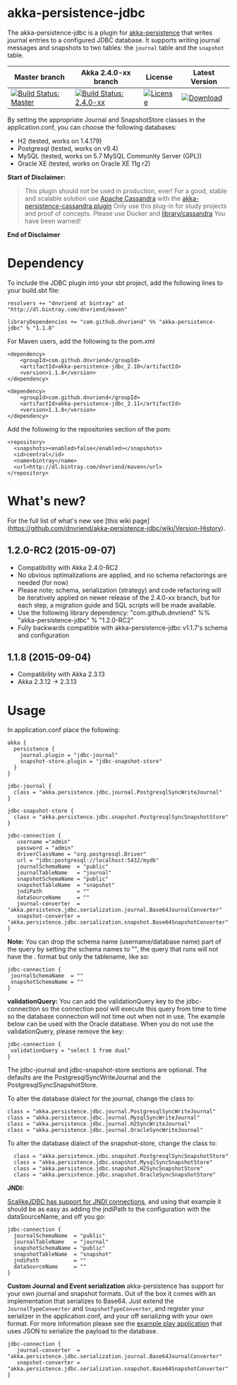 # akka-persistence-jdbc
The akka-persistence-jdbc is a plugin for [akka-persistence](http://doc.akka.io/docs/akka/snapshot/scala/persistence.html) that writes journal entries to a configured JDBC database. It supports writing journal messages and snapshots to two tables:  the `journal` table and the `snapshot` table. 

Master branch | Akka 2.4.0-xx branch | License | Latest Version
------------- | -------------------- | ------- | --------------
[![Build Status: Master](https://travis-ci.org/dnvriend/akka-persistence-jdbc.svg?branch=master)](https://travis-ci.org/dnvriend/akka-persistence-jdbc) | [![Build Status: 2.4.0-xx](https://travis-ci.org/dnvriend/akka-persistence-jdbc.svg?branch=akka-2.4.0-xx)](https://travis-ci.org/dnvriend/akka-persistence-jdbc)  | [![License](http://img.shields.io/:license-Apache%202-red.svg)](http://www.apache.org/licenses/LICENSE-2.0.txt) | [ ![Download](https://api.bintray.com/packages/dnvriend/maven/akka-persistence-jdbc/images/download.svg) ](https://bintray.com/dnvriend/maven/akka-persistence-jdbc/_latestVersion)

By setting the appropriate Journal and SnapshotStore classes in the application.conf, you can choose the following databases:

* H2           (tested, works on 1.4.179)
* Postgresql   (tested, works on v9.4)
* MySQL        (tested, works on 5.7 MySQL Community Server (GPL))
* Oracle XE    (tested, works on Oracle XE 11g r2)

**Start of Disclaimer:**

> This plugin should not be used in production, ever! For a good, stable and scalable solution use [Apache Cassandra](http://cassandra.apache.org/) with the [akka-persistence-cassandra plugin](https://github.com/krasserm/akka-persistence-cassandra/) Only use this plug-in for study projects and proof of concepts. Please use Docker and [library/cassandra](https://registry.hub.docker.com/u/library/cassandra/) You have been warned! 

**End of Disclaimer**

# Dependency
To include the JDBC plugin into your sbt project, add the following lines to your build.sbt file:

    resolvers += "dnvriend at bintray" at "http://dl.bintray.com/dnvriend/maven"

    libraryDependencies += "com.github.dnvriend" %% "akka-persistence-jdbc" % "1.1.8"

For Maven users, add the following to the pom.xml

    <dependency>
        <groupId>com.github.dnvriend</groupId>
        <artifactId>akka-persistence-jdbc_2.10</artifactId>
        <version>1.1.8</version>
    </dependency>
    
    <dependency>
        <groupId>com.github.dnvriend</groupId>
        <artifactId>akka-persistence-jdbc_2.11</artifactId>
        <version>1.1.8</version>
    </dependency>

Add the following to the repositories section of the pom:

    <repository>
      <snapshots><enabled>false</enabled></snapshots>
      <id>central</id>
      <name>bintray</name>
      <url>http://dl.bintray.com/dnvriend/maven</url>
    </repository>

# What's new?
For the full list of what's new see [this wiki page] (https://github.com/dnvriend/akka-persistence-jdbc/wiki/Version-History).

## 1.2.0-RC2 (2015-09-07) 
 - Compatibility with Akka 2.4.0-RC2
 - No obvious optimalizations are applied, and no schema refactorings are needed (for now)
 - Please note; schema, serialization (strategy) and code refactoring will be iteratively applied on newer release of the 2.4.0-xx branch, but for each step, a migration guide and SQL scripts will be made available.
 - Use the following library dependency: "com.github.dnvriend" %% "akka-persistence-jdbc" % "1.2.0-RC2"
 - Fully backwards compatible with akka-persistence-jdbc v1.1.7's schema and configuration 

## 1.1.8 (2015-09-04)
 - Compatibility with Akka 2.3.13
 - Akka 2.3.12 -> 2.3.13

# Usage
In application.conf place the following:

    akka {
      persistence {
        journal.plugin = "jdbc-journal"
        snapshot-store.plugin = "jdbc-snapshot-store"
      }
    }
    
    jdbc-journal {
      class = "akka.persistence.jdbc.journal.PostgresqlSyncWriteJournal"
    }
    
    jdbc-snapshot-store {
      class = "akka.persistence.jdbc.snapshot.PostgresqlSyncSnapshotStore"
    }
    
    jdbc-connection {
       username ="admin"
       password = "admin"
       driverClassName = "org.postgresql.Driver"
       url = "jdbc:postgresql://localhost:5432/mydb"
       journalSchemaName  = "public"
       journalTableName   = "journal"
       snapshotSchemaName = "public"
       snapshotTableName  = "snapshot"
       jndiPath           = ""
       dataSourceName     = ""
       journal-converter  = "akka.persistence.jdbc.serialization.journal.Base64JournalConverter"
       snapshot-converter = "akka.persistence.jdbc.serialization.snapshot.Base64SnapshotConverter"
    }

__Note:__
You can drop the schema name (username/database name) part of the query by setting the
schema names to "", the query that runs will not have the <schemaName>.<tableName> format 
but only the tablename, like so:

    jdbc-connection {
     journalSchemaName  = ""
     snapshotSchemaName = ""
    }

__validationQuery:__
You can add the validationQuery key to the jdbc-connection so the connection pool will execute this query from time to time
so the database connection will not time out when not in use. The example below can be used with the Oracle database. When
you do not use the validationQuery, please remove the key:

    jdbc-connection {
     validationQuery = "select 1 from dual"
    }

The jdbc-journal and jdbc-snapshot-store sections are optional. The defaults are the PostgresqlSyncWriteJournal and the
PostgresqlSyncSnapshotStore. 

To alter the database dialect for the journal, change the class to:

    class = "akka.persistence.jdbc.journal.PostgresqlSyncWriteJournal"
    class = "akka.persistence.jdbc.journal.MysqlSyncWriteJournal"
    class = "akka.persistence.jdbc.journal.H2SyncWriteJournal"
    class = "akka.persistence.jdbc.journal.OracleSyncWriteJournal"

To alter the database dialect of the snapshot-store, change the class to:

      class = "akka.persistence.jdbc.snapshot.PostgresqlSyncSnapshotStore"
      class = "akka.persistence.jdbc.snapshot.MysqlSyncSnapshotStore"
      class = "akka.persistence.jdbc.snapshot.H2SyncSnapshotStore"
      class = "akka.persistence.jdbc.snapshot.OracleSyncSnapshotStore"

__JNDI:__

[ScalikeJDBC has support for JNDI connections](http://scalikejdbc.org/documentation/configuration.html), and using that
example it should be as easy as adding the jndiPath to the configuration with the dataSourceName, and off you go:

    jdbc-connection {
      journalSchemaName  = "public"
      journalTableName   = "journal"
      snapshotSchemaName = "public"
      snapshotTableName  = "snapshot"
      jndiPath           = ""
      dataSourceName     = ""
    }

__Custom Journal and Event serialization__
akka-persistence has support for your own journal and snapshot formats. Out of the box it comes with an implementation
that serializes to Base64. Just extend the `JournalTypeConverter` and `SnapshotTypeConverter`, and register your 
serializer in the application.conf, and your off serializing with your own format. For more information please see
the [example play application](https://github.com/dnvriend/akka-persistence-jdbc-play) that uses JSON to serialize 
the payload to the database. 

    jdbc-connection {
       journal-converter  = "akka.persistence.jdbc.serialization.journal.Base64JournalConverter"
       snapshot-converter = "akka.persistence.jdbc.serialization.snapshot.Base64SnapshotConverter"
    }
